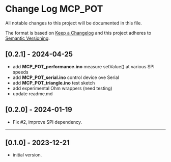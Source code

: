 # Change Log MCP_POT

All notable changes to this project will be documented in this file.

The format is based on [Keep a Changelog](http://keepachangelog.com/)
and this project adheres to [Semantic Versioning](http://semver.org/).


## [0.2.1] - 2024-04-25
- add **MCP_POT_performance.ino** measure setValue() at various SPI speeds
- add **MCP_POT_serial.ino** control device ove Serial
- add **MCP_POT_triangle.ino** test sketch
- add experimental Ohm wrappers (need testing)
- update readme.md


## [0.2.0] - 2024-01-19
- Fix #2, improve SPI dependency.

----

## [0.1.0] - 2023-12-21
- initial version.

